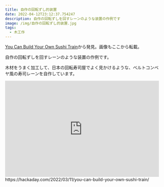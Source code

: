 ```yaml
---
title: 自作の回転ずし的装置
date: 2022-04-12T23:12:37.754247
description: 自作の回転ずしを回すレーンのような装置の作例です
image: /img/自作の回転ずし的装置.jpg
tags:
  - 木工作
---
```

[You Can Build Your Own Sushi Train](https://www.instructables.com/Lazy-Susan-20-Sushi-Train/)から発見。画像もここから転載。

自作の回転ずしを回すレーンのような装置の作例です。

木材をうまく加工して、日本の回転寿司屋でよく見かけるような、ベルトコンベヤ風の寿司レーンを自作しています。



<iframe width="100%" height="315" src="https://www.youtube.com/embed/WdFkaewxiMs" title="YouTube video player" frameborder="0" allow="accelerometer; autoplay; clipboard-write; encrypted-media; gyroscope; picture-in-picture" allowfullscreen></iframe>
https://hackaday.com/2022/03/11/you-can-build-your-own-sushi-train/

